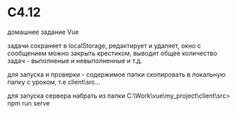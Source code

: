 # C4.12
домашнее задание Vue

задачи сохраняет в localStorage, редактирует и удаляет,
окно с сообщением можно закрыть крестиком, 
выводит общее количество задач - выполненые и невыполненные
и т.д.

для запуска и проверки -
содержимое папки скопировать в локальную папку с уроком, т.е 
client\src\...

для запуска сервера набрать из папки 
C:\Work\vue\my_project\client\src>
npm run serve
